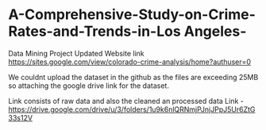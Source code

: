 # A-Comprehensive-Study-on-Crime-Rates-and-Trends-in-Los Angeles-
Data Mining Project
 Updated Website link  https://sites.google.com/view/colorado-crime-analysis/home?authuser=0

 
We couldnt upload the dataset in the github as the files are exceeding 25MB so attaching the google drive link for the dataset.

Link consists of raw data and also the cleaned an processed data 
Link - https://drive.google.com/drive/u/3/folders/1u9k6nlQRNmjPJnjJPpJ5Ur6ZtG33s12V
